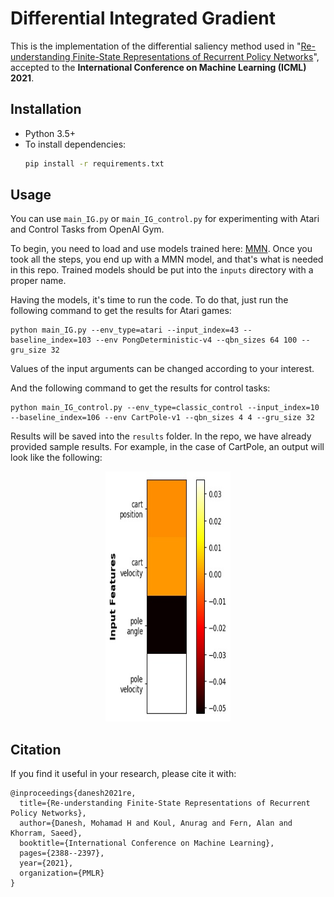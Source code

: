 # Differential Integrated Gradient

This is the implementation of the differential saliency method used in "[Re-understanding Finite-State Representations of Recurrent Policy Networks](https://arxiv.org/abs/2006.03745)", accepted to the **International Conference on Machine Learning (ICML) 2021**. 

## Installation
* Python 3.5+
* To install dependencies:
    ```bash
    pip install -r requirements.txt
    ```

## Usage
You can use ```main_IG.py``` or ```main_IG_control.py``` for experimenting with Atari and Control Tasks from OpenAI Gym.

To begin, you  need to load and use models trained here: [MMN](https://github.com/koulanurag/mmn). Once you took all the steps, you end up with a MMN model, and that's what is needed in this repo. Trained models should be put into the ```inputs``` directory with a proper name.

Having the models, it's time to run the code. To do that, just run the following command to get the results for Atari games:
```
python main_IG.py --env_type=atari --input_index=43 --baseline_index=103 --env PongDeterministic-v4 --qbn_sizes 64 100 --gru_size 32
```
Values of the input arguments can be changed according to your interest.

And the following command to get the results for control tasks:
```
python main_IG_control.py --env_type=classic_control --input_index=10 --baseline_index=106 --env CartPole-v1 --qbn_sizes 4 4 --gru_size 32
```

Results will be saved into the ```results``` folder. In the repo, we have already provided sample results. For example, in the case of CartPole, an output will look like the following:
<p align="center">
  <img src="./results/classic_control/CartPole-v1/input_10_baseline_100/diff_IGs.jpg" width="200" height="400" title="CartPole-v1 differential integrated gradient result">
</p>

## Citation
If you find it useful in your research, please cite it with:
```
@inproceedings{danesh2021re,
  title={Re-understanding Finite-State Representations of Recurrent Policy Networks},
  author={Danesh, Mohamad H and Koul, Anurag and Fern, Alan and Khorram, Saeed},
  booktitle={International Conference on Machine Learning},
  pages={2388--2397},
  year={2021},
  organization={PMLR}
}
```
